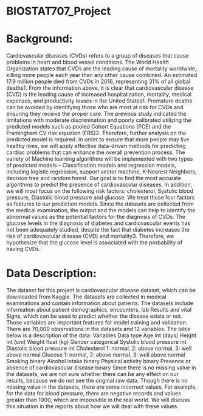 # BIOSTAT707_Project

# Background:
  Cardiovascular diseases (CVDs) refers to a group of diseases that cause problems in heart and blood vessel conditions. The World Health Organization states that CVDs are the leading cause of mortality worldwide, killing more people each year than any other cause combined. An estimated 17.9 million people died from CVDs in 2016, representing 31% of all global deaths1. From the information above, it is clear that cardiovascular disease (CVD) is the leading cause of increased hospitalization, mortality, medical expenses, and productivity losses in the United States1. 
  Premature deaths can be avoided by identifying those who are most at risk for CVDs and ensuring they receive the proper care. The previous study indicated the limitations with moderate discrimination and poorly calibrated utilizing the predicted models such as pooled Cohort Equations (PCE) and the Framingham CV risk equation (FRS)2. Therefore, further analysis on the predicted model is required. 
  In order to ensure that more people may live healthy lives, we will apply effective data-driven methods for predicting cardiac problems that can enhance the overall prevention process. The variety of Machine learning algorithms will be implemented with two types of predicted models – Classification models and regression models, including logistic regression, support vector machine, K-Nearest Neighbors, decision tree and random forest. Our goal is to find the most accurate algorithms to predict the presence of cardiovascular diseases. 
  In addition, we will most focus on the following risk factors: cholesterol, Systolic blood pressure, Diastolic blood pressure and glucose. We treat those four factors as features to our prediction models. Since the datasets are collected from the medical examination, the output and the models can help to identify the abnormal values as the potential factors for the diagnosis of CVDs. The glucose levels in the diagnosis of diabetes and cardiovascular events has not been adequately studied, despite the fact that diabetes increases the risk of cardiovascular disease (CVD) and mortality3. Therefore, we hypothesize that the glucose level is associated with the probability of having CVDs.







# Data Description: 
The dataset for this project is cardiovascular disease dataset, which can be downloaded from Kaggle. The datasets are collected in medical examinations and contain information about patients. The datasets include information about patient demographics, encounters, lab Results and vital Signs, which can be used to predict whether the disease exists or not. Those variables are important features for model training and validation. There are 70,000 observations in the datasets and 12 variables. The table below is a description of the data:
Variables	Data type
Age 	int (days)
Height 	int (cm)
Weight 	float (kg) 
Gender 	categorical
Systolic blood pressure 	int 
Diastolic blood pressure 	int 
Cholesterol	1: normal, 2: above normal, 3: well above normal
Glucose	1: normal, 2: above normal, 3: well above normal 
Smoking 	binary
Alcohol intake 	binary
Physical activity 	binary
Presence or absence of cardiovascular disease	binary
Since there is no missing value in the datasets, we are not sure whether there can be any effect on our results, because we do not see the original raw data. Though there is no missing value in the datasets, there are some incorrect values. For example, for the data for blood pressure, there are negative records and values greater than 1000, which are impossible in the real world. We will discuss this situation in the reports about how we will deal with these values. 

